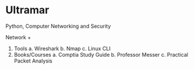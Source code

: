# Ultramar
Python, Computer Networking and Security

Network +
  1. Tools
     a. Wireshark
     b. Nmap
     c. Linux CLI
  2. Books/Courses
     a. Comptia Study Guide
     b. Professor Messer
     c. Practical Packet Analysis

